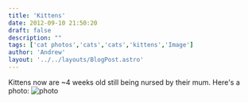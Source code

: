 ```yaml
---
title: 'Kittens'
date: 2012-09-10 21:50:20
draft: false
description: ""
tags: ['cat photos','cats','cats','kittens','Image']
author: 'Andrew'
layout: '../../layouts/BlogPost.astro'
---
```


Kittens now are ~4 weeks old still being nursed by their mum. Here's a photo: ![](/shared/2012/09/photo.jpg "photo")
